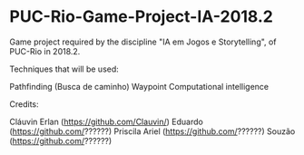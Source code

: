 # PUC-Rio-Game-Project-IA-2018.2
Game project required by the discipline "IA em Jogos e Storytelling", of PUC-Rio in 2018.2.

Techniques that will be used:

Pathfinding (Busca de caminho)
Waypoint
Computational intelligence

Credits:

Cláuvin Erlan (https://github.com/Clauvin/)
Eduardo (https://github.com/??????)
Priscila Ariel (https://github.com/??????)
Souzão (https://github.com/??????)
